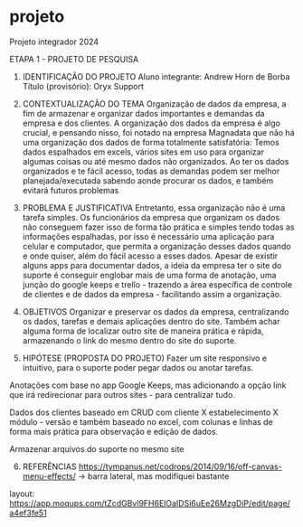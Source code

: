 # projeto
Projeto integrador 2024

ETAPA 1 - PROJETO DE PESQUISA

1. IDENTIFICAÇÃO DO PROJETO
Aluno integrante: Andrew Horn de Borba
Título (provisório): Oryx Support

2. CONTEXTUALIZAÇÃO DO TEMA
Organização de dados da empresa, a fim de armazenar e organizar dados importantes e demandas da empresa e dos clientes. 
A organização dos dados da empresa é algo crucial, e pensando nisso, foi notado na empresa Magnadata que não há uma organização dos dados de forma totalmente satisfatória: Temos dados espalhados em excels, vários sites em uso para organizar algumas coisas ou até mesmo dados não organizados. Ao ter os dados organizados e te fácil acesso, todas as demandas podem ser melhor planejada/executada sabendo aonde procurar os dados, e também evitará futuros problemas 

3. PROBLEMA E JUSTIFICATIVA
Entretanto, essa organização não é uma tarefa simples. Os funcionários da empresa que organizam os dados não conseguem fazer isso de forma tão prática e simples tendo todas as informações espalhadas, por isso é necessário uma aplicação para celular e computador, que permita a organização desses dados quando e onde quiser, além do fácil acesso a esses dados.
Apesar de existir alguns apps para documentar dados, a ideia da empresa ter o site do suporte é conseguir englobar mais de uma forma de anotação, uma junção do google keeps e trello - trazendo a área específica de controle de clientes e de dados da empresa - facilitando assim a organização. 

5. OBJETIVOS
Organizar e preservar os dados da empresa, centralizando os dados, tarefas e demais aplicações dentro do site. Também achar alguma forma de localizar outro site de maneira prática e rápida, armazenando o link do mesmo dentro do site do suporte.

6. HIPÓTESE (PROPOSTA DO PROJETO)
Fazer um site responsivo e intuitivo, para o suporte poder pegar dados ou anotar tarefas.

Anotações com base no app Google Keeps, mas adicionando a opção link que irá redirecionar para outros sites - para centralizar tudo.

Dados dos clientes baseado em CRUD com cliente X estabelecimento X módulo - versão e também baseado no excel, com colunas e linhas de forma mais prática para observação e edição de dados.

Armazenar arquivos do suporte no mesmo site

6. REFERÊNCIAS
https://tympanus.net/codrops/2014/09/16/off-canvas-menu-effects/ -> barra lateral, mas modifiquei bastante

layout:
https://app.moqups.com/tZcdGBvl9FH6ElOaIDSi6uEe26MzgDiP/edit/page/a4ef3fe51
